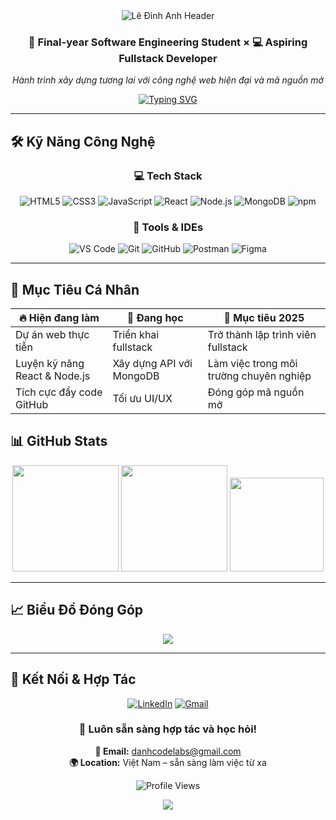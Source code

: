 <!-- Header Banner -->
<div align="center">
  <img 
    src="https://capsule-render.vercel.app/api?type=waving&height=220&section=header&text=Lê%20Đình%20Anh&fontSize=50&fontAlign=50&fontAlignY=40&fontColor=ffffff&color=gradient&customColorList=1,3,5,7&animation=fadeIn"
    alt="Lê Đình Anh Header"
/>
</div>



<div align="center">

### 🚀 Final-year Software Engineering Student × 💻 Aspiring Fullstack Developer  
*Hành trình xây dựng tương lai với công nghệ web hiện đại và mã nguồn mở*

[![Typing SVG](https://readme-typing-svg.demolab.com?font=Fira+Code&weight=500&size=18&duration=3000&pause=1000&color=00D9FF&center=true&vCenter=true&multiline=true&width=600&height=80&lines=Passionate+about+Web+Development;Learning+Fullstack+JavaScript;Turning+Ideas+into+Web+Apps)](https://git.io/typing-svg)

</div>

---

## 🛠️ Kỹ Năng Công Nghệ

<div align="center">

### 💻 Tech Stack  
![HTML5](https://img.shields.io/badge/-HTML5-E34F26?style=for-the-badge&logo=html5&logoColor=white)
![CSS3](https://img.shields.io/badge/-CSS3-1572B6?style=for-the-badge&logo=css3&logoColor=white)
![JavaScript](https://img.shields.io/badge/-JavaScript-F7DF1E?style=for-the-badge&logo=javascript&logoColor=black)
![React](https://img.shields.io/badge/-React-20232A?style=for-the-badge&logo=react&logoColor=61DAFB)
![Node.js](https://img.shields.io/badge/-Node.js-339933?style=for-the-badge&logo=nodedotjs&logoColor=white)
![MongoDB](https://img.shields.io/badge/-MongoDB-4EA94B?style=for-the-badge&logo=mongodb&logoColor=white)
![npm](https://img.shields.io/badge/-npm-CB3837?style=for-the-badge&logo=npm&logoColor=white)

### 🔧 Tools & IDEs  
![VS Code](https://img.shields.io/badge/-VS%20Code-007ACC?style=for-the-badge&logo=visualstudiocode&logoColor=white)
![Git](https://img.shields.io/badge/-Git-F05032?style=for-the-badge&logo=git&logoColor=white)
![GitHub](https://img.shields.io/badge/-GitHub-181717?style=for-the-badge&logo=github&logoColor=white)
![Postman](https://img.shields.io/badge/-Postman-FF6C37?style=for-the-badge&logo=postman&logoColor=white)
![Figma](https://img.shields.io/badge/-Figma-F24E1E?style=for-the-badge&logo=figma&logoColor=white)

</div>

---

## 🎯 Mục Tiêu Cá Nhân
<div align="center">

| 🔥 **Hiện đang làm**                 | 📘 **Đang học**               | 🎯 **Mục tiêu 2025**                  |
|-------------------------------------|-------------------------------|---------------------------------------|
| Dự án web thực tiễn                | Triển khai fullstack          | Trở thành lập trình viên fullstack   |
| Luyện kỹ năng React & Node.js      | Xây dựng API với MongoDB      | Làm việc trong môi trường chuyên nghiệp |
| Tích cực đẩy code GitHub           | Tối ưu UI/UX                  | Đóng góp mã nguồn mở                  |

</div>

## 📊 GitHub Stats

<div align="center">

<img src="https://github-readme-stats.vercel.app/api?username=DAnhCodeLabs&show_icons=true&theme=tokyonight&hide_border=true&bg_color=0D1117&title_color=00D9FF&icon_color=00D9FF&text_color=FFFFFF" height="170" />
<img src="https://github-readme-stats.vercel.app/api/top-langs/?username=DAnhCodeLabs&layout=compact&theme=tokyonight&hide_border=true&bg_color=0D1117&title_color=00D9FF&text_color=FFFFFF" height="170" />

<img src="https://github-readme-streak-stats.herokuapp.com/?user=DAnhCodeLabs&theme=tokyonight&hide_border=true&background=0D1117&stroke=00D9FF&ring=00D9FF&fire=FF6B6B&currStreakLabel=00D9FF" height="150"/>

</div>

---

## 📈 Biểu Đồ Đóng Góp

<div align="center">
  <img src="https://github-readme-activity-graph.vercel.app/graph?username=DAnhCodeLabs&theme=tokyo-night&hide_border=true&bg_color=0D1117&color=00D9FF&line=00D9FF&point=FF6B6B"/>
</div>

---

## 🤝 Kết Nối & Hợp Tác

<div align="center"> 

[![LinkedIn](https://img.shields.io/badge/-LinkedIn-0077B5?style=for-the-badge&logo=linkedin&logoColor=white)](https://linkedin.com)
[![Gmail](https://img.shields.io/badge/-Gmail-D14836?style=for-the-badge&logo=gmail&logoColor=white)](mailto:danhcodelabs@gmail.com)

### 💌 Luôn sẵn sàng hợp tác và học hỏi!  
**📧 Email:** [danhcodelabs@gmail.com](mailto:danhcodelabs@gmail.com)  
**🌍 Location:** Việt Nam – sẵn sàng làm việc từ xa

![Profile Views](https://komarev.com/ghpvc/?username=DAnhCodeLabs&color=00D9FF&style=for-the-badge&label=PROFILE+VIEWS)

</div>

<div align="center">
  <img src="https://capsule-render.vercel.app/api?type=waving&color=gradient&customColorList=6,11,20&height=100&section=footer&text=Thanks%20for%20visiting!&fontSize=16&fontColor=fff&animation=twinkling"/>
</div>
